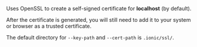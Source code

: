 Uses OpenSSL to create a self-signed certificate for **localhost** (by default).

After the certificate is generated, you will still need to add it to your system or browser as a trusted certificate.

The default directory for `--key-path` and `--cert-path` is `.ionic/ssl/`.
